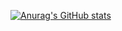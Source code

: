 [![Anurag's GitHub stats](https://github-readme-stats.vercel.app/api?username=suleizelsevim)](https://github.com/suleizelsevim/github-readme-stats)

